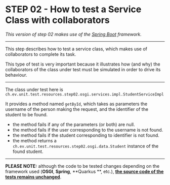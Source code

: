 # STEP 02 - How to test a Service Class with collaborators

_This version of step 02 makes use of the [Spring Boot](https://spring.io/projects/spring-boot) framework._

---

This step describes how to test a service class, which makes use of collaborators to complete its task.

This type of test is very important because it illustrates how (and why) the collaborators of the class under test must
be simulated in order to drive its behaviour.

---

The class under test here is `ch.ev.unit.test.resources.step02.osgi.services.impl.StudentServiceImpl`

It provides a method named `getById`, which takes as parameters the username of the person making the request, and the
identifier of the student to be found.

- the method fails if any of the parameters (or both) are null.
- the method fails if the user corresponding to the username is not found.
- the method fails if the student corresponding to identifier is not found.
- the method returns a `ch.ev.unit.test.resources.step02.osgi.data.Student` instance of the found student.

---

**PLEASE NOTE:** although the code to be tested changes depending on the framework used (**OSGI**, **Spring**, **Quarkus
**, etc.),
**<ins>the source code of the tests remains unchanged</ins>**.
